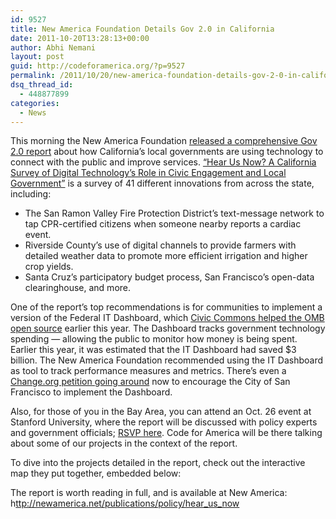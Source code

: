 ```yaml
---
id: 9527
title: New America Foundation Details Gov 2.0 in California
date: 2011-10-20T13:28:13+00:00
author: Abhi Nemani
layout: post
guid: http://codeforamerica.org/?p=9527
permalink: /2011/10/20/new-america-foundation-details-gov-2-0-in-california/
dsq_thread_id:
  - 448877899
categories:
  - News
---
```

This morning the New America Foundation [released a comprehensive Gov 2.0 report](http://newamerica.net/publications/policy/hear_us_now) about how California&#8217;s local governments are using technology to connect with the public and improve services. [&#8220;Hear Us Now? A California Survey of Digital Technology&#8217;s Role in Civic Engagement and Local Government&#8221;](http://newamerica.net/publications/policy/hear_us_now) is a survey of 41 different innovations from across the state, including:

  * <span style="direction: ltr;">The San Ramon Valley Fire Protection District&#8217;s text-message network to tap CPR-certified citizens when someone nearby reports a cardiac event.</span>
  * <span style="direction: ltr;">Riverside County&#8217;s use of digital channels to provide farmers with detailed weather data to promote more efficient irrigation and higher crop yields.</span>
  * <span style="direction: ltr;">Santa Cruz&#8217;s participatory budget process, San Francisco&#8217;s open-data clearinghouse, and more.</span>

One of the report’s top recommendations is for communities to implement a version of the Federal IT Dashboard, which [Civic Commons helped the OMB open source](http://civiccommons.org/2011/03/it-dashboard-open-sourced/) earlier this year. The Dashboard tracks government technology spending &#8212; allowing the public to monitor how money is being spent. Earlier this year, it was estimated that the IT Dashboard had saved $3 billion. The New America Foundation recommended using the IT Dashboard as tool to track performance measures and metrics. There&#8217;s even a [Change.org petition going around](www.change.org/petitions/tell-san-francisco-city-leaders-bring-the-it-dashboard-to-city-hall) now to encourage the City of San Francisco to implement the Dashboard.

Also, for those of you in the Bay Area, you can attend an Oct. 26 event at Stanford University, where the report will be discussed with policy experts and government officials; [RSVP here](http://zocalopublicsquare.org/upcoming.php?event_id=489). Code for America will be there talking about some of our projects in the context of the report.

To dive into the projects detailed in the report, check out the interactive map they put together, embedded below:
  
<!-- Begin E-Government Map Small-->


  

  
<!-- End E-Government Map Small-->

The report is worth reading in full, and is available at New America: h[ttp://newamerica.net/publications/policy/hear\_us\_now](http://newamerica.net/publications/policy/hear_us_now)